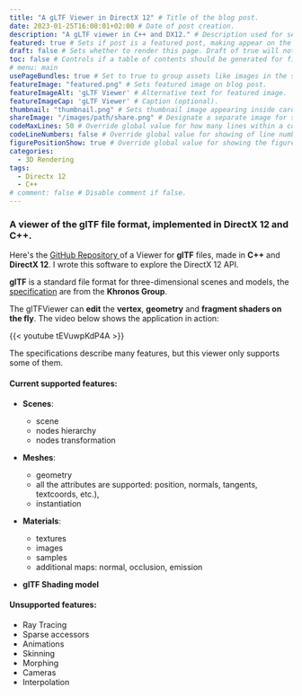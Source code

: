 ```yaml
---
title: "A gLTF Viewer in DirectX 12" # Title of the blog post.
date: 2023-01-25T16:08:01+02:00 # Date of post creation.
description: "A gLTF viewer in C++ and DX12." # Description used for search engine.
featured: true # Sets if post is a featured post, making appear on the home page side bar.
draft: false # Sets whether to render this page. Draft of true will not be rendered.
toc: false # Controls if a table of contents should be generated for first-level links automatically.
# menu: main
usePageBundles: true # Set to true to group assets like images in the same folder as this post.
featureImage: "featured.png" # Sets featured image on blog post. 
featureImageAlt: 'gLTF Viewer' # Alternative text for featured image.
featureImageCap: 'gLTF Viewer' # Caption (optional).
thumbnail: "thumbnail.png" # Sets thumbnail image appearing inside card on homepage.
shareImage: "/images/path/share.png" # Designate a separate image for social media sharing.
codeMaxLines: 50 # Override global value for how many lines within a code block before auto-collapsing.
codeLineNumbers: false # Override global value for showing of line numbers within code block.
figurePositionShow: true # Override global value for showing the figure label.
categories:
  - 3D Rendering
tags:
  - Directx 12
  - C++
# comment: false # Disable comment if false.
---
```


### A viewer of the glTF file format, implemented in DirectX 12 and C++.

Here's the <a href="https://github.com/salvatorespoto/gLTFViewer"> GitHub Repository </a> of a Viewer for **glTF** files, made in **C++** and **DirectX 12**. I wrote this software to explore the DirectX 12 API. 

**glTF** is a standard file format for three-dimensional scenes and models, the [specification](https://github.com/KhronosGroup/glTF/tree/master/specification/2.0) are from the **Khronos Group**. 

The glTFViewer can **edit** the **vertex**, **geometry** and **fragment shaders on the fly**.
The video below shows the application in action:

{{< youtube tEVuwpKdP4A >}}

The specifications describe many features, but this viewer only supports some of them.

#### Current supported features:

* **Scenes**: 
	* scene 
	* nodes hierarchy
	* nodes transformation
	
* **Meshes**: 
	* geometry
	* all the attributes are supported: position, normals, tangents, textcoords, etc.), 
	* instantiation
	
* **Materials**: 
	* textures
	* images 
	* samples
	* additional maps: normal, occlusion, emission
	
* **glTF Shading model**

#### Unsupported features:
* Ray Tracing
* Sparse accessors 
* Animations
* Skinning
* Morphing
* Cameras
* Interpolation

<script>
    document.addEventListener("DOMContentLoaded", function() {
        renderMathInElement(document.body, {
            delimiters: [
                {left: "$$", right: "$$", display: true},
                {left: "$", right: "$", display: false}
            ]
        });
    });
</script>
